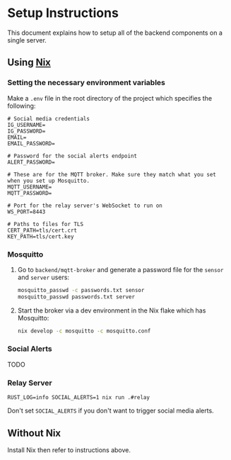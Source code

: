 # Setup Instructions

This document explains how to setup all of the backend components on a single server.

## Using [Nix](https://nixos.org/download/)

### Setting the necessary environment variables

Make a `.env` file in the root directory of the project which specifies the following:

```
# Social media credentials
IG_USERNAME=
IG_PASSWORD=
EMAIL=
EMAIL_PASSWORD=

# Password for the social alerts endpoint
ALERT_PASSWORD=

# These are for the MQTT broker. Make sure they match what you set when you set up Mosquitto.
MQTT_USERNAME=
MQTT_PASSWORD=

# Port for the relay server's WebSocket to run on
WS_PORT=8443

# Paths to files for TLS
CERT_PATH=tls/cert.crt
KEY_PATH=tls/cert.key
```

### Mosquitto

1. Go to `backend/mqtt-broker` and generate a password file for the `sensor` and `server` users:

    ```bash
    mosquitto_passwd -c passwords.txt sensor
    mosquitto_passwd passwords.txt server
    ```

2. Start the broker via a dev environment in the Nix flake which has Mosquitto:

    ```bash
    nix develop -c mosquitto -c mosquitto.conf
    ```

### Social Alerts

TODO

### Relay Server

```
RUST_LOG=info SOCIAL_ALERTS=1 nix run .#relay
```

Don't set `SOCIAL_ALERTS` if you don't want to trigger social media alerts.

## Without Nix

Install Nix then refer to instructions above.
